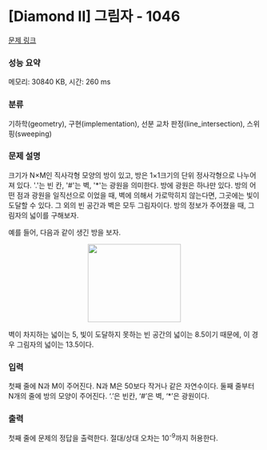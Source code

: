 # [Diamond II] 그림자 - 1046 

[문제 링크](https://www.acmicpc.net/problem/1046) 

### 성능 요약

메모리: 30840 KB, 시간: 260 ms

### 분류

기하학(geometry), 구현(implementation), 선분 교차 판정(line_intersection), 스위핑(sweeping)

### 문제 설명

<p>크기가 N×M인 직사각형 모양의 방이 있고, 방은 1×1크기의 단위 정사각형으로 나누어져 있다. '.'는 빈 칸, '#'는 벽, '*'는 광원을 의미한다. 방에 광원은 하나만 있다. 방의 어떤 점과 광원을 일직선으로 이었을 때, 벽에 의해서 가로막히지 않는다면, 그곳에는 빛이 도달할 수 있다. 그 외의 빈 공간과 벽은 모두 그림자이다. 방의 정보가 주어졌을 때, 그림자의 넓이를 구해보자.</p>

<p>예를 들어, 다음과 같이 생긴 방을 보자.</p>

<p style="text-align: center"><img alt="" height="156" src="https://www.acmicpc.net/upload/201003/dd.bmp" width="186"></p>

<p>벽이 차지하는 넓이는 5, 빛이 도달하지 못하는 빈 공간의 넓이는 8.5이기 때문에, 이 경우 그림자의 넓이는 13.5이다.</p>

### 입력 

 <p>첫째 줄에 N과 M이 주어진다. N과 M은 50보다 작거나 같은 자연수이다. 둘째 줄부터 N개의 줄에 방의 모양이 주어진다. ‘.’은 빈칸, ‘#’은 벽, ‘*’은 광원이다.</p>

### 출력 

 <p>첫째 줄에 문제의 정답을 출력한다. 절대/상대 오차는 10<sup>-9</sup>까지 허용한다.</p>

